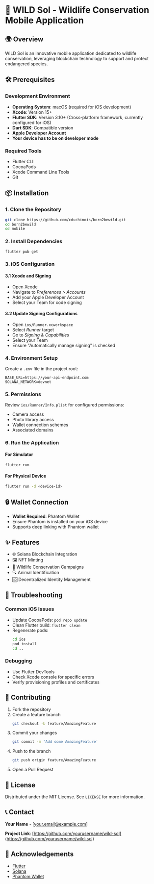 # 🐾 WILD Sol - Wildlife Conservation Mobile Application

## 🌍 Overview

WILD Sol is an innovative mobile application dedicated to wildlife conservation, leveraging blockchain technology to support and protect endangered species.

## 🛠 Prerequisites

### Development Environment
- **Operating System**: macOS (required for iOS development)
- **Xcode**: Version 15+
- **Flutter SDK**: Version 3.10+ (Cross-platform framework, currently configured for iOS)
- **Dart SDK**: Compatible version
- **Apple Developer Account**
- **Your device has to be on developer mode**

### Required Tools
- Flutter CLI
- CocoaPods
- Xcode Command Line Tools
- Git

## 📦 Installation

### 1. Clone the Repository

```bash
git clone https://github.com/cduchinois/born2bewild.git
cd born2bewild
cd mobile
```

### 2. Install Dependencies

```bash
flutter pub get
```

### 3. iOS Configuration

#### 3.1 Xcode and Signing
- Open Xcode
- Navigate to *Preferences > Accounts*
- Add your Apple Developer Account
- Select your Team for code signing

#### 3.2 Update Signing Configurations
- Open `ios/Runner.xcworkspace`
- Select *Runner* target
- Go to *Signing & Capabilities*
- Select your Team
- Ensure "Automatically manage signing" is checked

### 4. Environment Setup

Create a `.env` file in the project root:

```env
BASE_URL=https://your-api-endpoint.com
SOLANA_NETWORK=devnet
```

### 5. Permissions

Review `ios/Runner/Info.plist` for configured permissions:
- Camera access
- Photo library access
- Wallet connection schemes
- Associated domains

### 6. Run the Application

#### For Simulator
```bash
flutter run
```

#### For Physical Device
```bash
flutter run -d <device-id>
```

## 🔒 Wallet Connection

- **Wallet Required**: Phantom Wallet
- Ensure Phantom is installed on your iOS device
- Supports deep linking with Phantom wallet

## ✨ Features

- 🌐 Solana Blockchain Integration
- 🖼️ NFT Minting
- 🐘 Wildlife Conservation Campaigns
- 🔍 Animal Identification
- 🆔 Decentralized Identity Management

## 🐛 Troubleshooting

### Common iOS Issues
- Update CocoaPods: `pod repo update`
- Clean Flutter build: `flutter clean`
- Regenerate pods: 
  ```bash
  cd ios
  pod install
  cd ..
  ```

### Debugging
- Use Flutter DevTools
- Check Xcode console for specific errors
- Verify provisioning profiles and certificates

## 🤝 Contributing

1. Fork the repository
2. Create a feature branch 
   ```bash
   git checkout -b feature/AmazingFeature
   ```
3. Commit your changes 
   ```bash
   git commit -m 'Add some AmazingFeature'
   ```
4. Push to the branch 
   ```bash
   git push origin feature/AmazingFeature
   ```
5. Open a Pull Request

## 📄 License

Distributed under the MIT License. See `LICENSE` for more information.

## 📞 Contact

**Your Name** - [your.email@example.com]

**Project Link**: [https://github.com/yourusername/wild-sol](https://github.com/yourusername/wild-sol)

## 🙏 Acknowledgements

- [Flutter](https://flutter.dev/)
- [Solana](https://solana.com/)
- [Phantom Wallet](https://phantom.app/)


